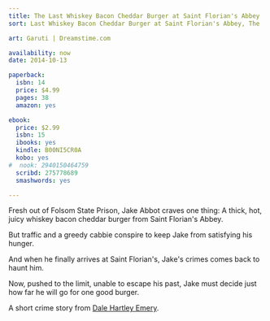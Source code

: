 ```yaml
---
title: The Last Whiskey Bacon Cheddar Burger at Saint Florian's Abbey
sort: Last Whiskey Bacon Cheddar Burger at Saint Florian's Abbey, The

art: Garuti | Dreamstime.com

availability: now
date: 2014-10-13

paperback:
  isbn: 14
  price: $4.99
  pages: 38
  amazon: yes

ebook:
  price: $2.99
  isbn: 15
  ibooks: yes
  kindle: B00NI5CR0A
  kobo: yes
#  nook: 2940150464759
  scribd: 275778689
  smashwords: yes

---
```

Fresh out of Folsom State Prison,
Jake Abbot craves one thing:
A thick, hot, juicy whiskey bacon cheddar burger
from Saint Florian's Abbey.

But traffic and a greedy cabbie
conspire to keep Jake from satisfying his hunger.

And when he finally arrives at Saint Florian's,
Jake's crimes comes back to haunt him.

Now,
pushed to the limit,
unable to escape his past,
Jake must decide
just how far he will go
for one good burger.

A short crime story
from [Dale Hartley Emery](http://dalehartleyemery.com/).
